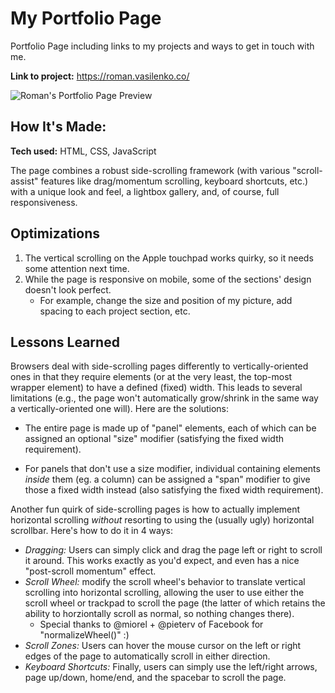 # My Portfolio Page

Portfolio Page including links to my projects and ways to get in touch with me.

**Link to project:** https://roman.vasilenko.co/

![Roman's Portfolio Page Preview](https://github.com/roman-vasi1enko/roman-vasi1enko/raw/main/assets/romanvasilenkoco2.gif)

## How It's Made:

**Tech used:** HTML, CSS, JavaScript

The page combines a robust side-scrolling framework (with various "scroll-assist" features like drag/momentum scrolling, keyboard shortcuts, etc.) with a unique look and feel, a lightbox gallery, and, of course, full responsiveness.

## Optimizations

1. The vertical scrolling on the Apple touchpad works quirky, so it needs some attention next time.
2. While the page is responsive on mobile, some of the sections' design doesn't look perfect.
    - For example, change the size and position of my picture, add spacing to each project section, etc.

## Lessons Learned

Browsers deal with side-scrolling pages differently to vertically-oriented ones in that they require elements (or at the very least, the top-most wrapper element) to have a defined (fixed) width. This leads to several limitations (e.g., the page won't automatically grow/shrink in the same way a vertically-oriented one will). Here are the solutions:

- The entire page is made up of "panel" elements, each of which can be assigned an optional "size" modifier (satisfying the fixed width requirement).

- For panels that don't use a size modifier, individual containing elements *inside* them (eg. a column) can be assigned a "span" modifier to give those a fixed width instead (also satisfying the fixed width requirement).

Another fun quirk of side-scrolling pages is how to actually implement horizontal scrolling *without* resorting to using the (usually ugly) horizontal scrollbar. Here's how to do it in 4 ways:

- *Dragging:* Users can simply click and drag the page left or right to scroll it around. This works exactly as you'd expect, and even has a nice "post-scroll momentum" effect.
- *Scroll Wheel:* modify the scroll wheel's behavior to translate vertical
scrolling into horizontal scrolling, allowing the user to use either the scroll wheel
or trackpad to scroll the page (the latter of which retains the ability to horziontally scroll as normal, so nothing changes there).
  - Special thanks to @miorel + @pieterv of Facebook for "normalizeWheel()" :)
- *Scroll Zones:* Users can hover the mouse cursor on the left or right edges of the page
to automatically scroll in either direction.
- *Keyboard Shortcuts:* Finally, users can simply use the left/right arrows, page up/down,
home/end, and the spacebar to scroll the page.
